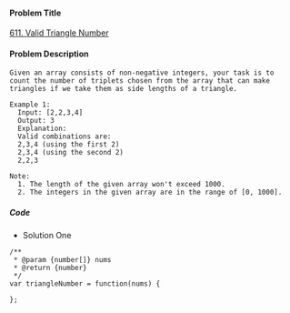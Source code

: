 #### Problem Title
[611. Valid Triangle Number](https://leetcode.com/problems/valid-triangle-number/)
#### Problem Description
```
Given an array consists of non-negative integers, your task is to count the number of triplets chosen from the array that can make triangles if we take them as side lengths of a triangle.

Example 1:
  Input: [2,2,3,4]
  Output: 3
  Explanation:
  Valid combinations are: 
  2,3,4 (using the first 2)
  2,3,4 (using the second 2)
  2,2,3

Note:
  1. The length of the given array won't exceed 1000.
  2. The integers in the given array are in the range of [0, 1000].
```

##### Code

- Solution One
```
/**
 * @param {number[]} nums
 * @return {number}
 */
var triangleNumber = function(nums) {
    
};
```
